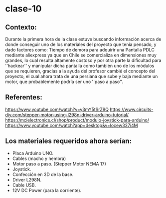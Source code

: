 # clase-10

## Contexto:
Durante la primera hora de la clase estuve buscando información acerca de donde conseguir uno de los materiales del proyecto que tenía pensado, y dado factores como: Tiempo de demora para adquirir una Pantalla PDLC mediante aliexpress ya que en Chile se comercializa en dimensiones muy grandes, lo cual resulta altamente costoso y por otra parte la dificultad para ''hackear'' y manipular dicha pantalla como también uno de los módulos que se requieren, gracias a la ayuda del profesor cambié el concepto del proyecto, el cual ahora trata de una persiana que sube y baja mediante un motor, que probablemente podría ser uno ''paso a paso''.

## Referentes:
https://www.youtube.com/watch?v=y3mY5tSrZ9Q
https://www.circuits-diy.com/stepper-motor-using-l298n-driver-arduino-tutorial/
https://mcielectronics.cl/shop/product/modulo-joystick-para-arduino/
https://www.youtube.com/watch?app=desktop&v=locew337i4M

## Los materiales requeridos ahora serían:
- Placa Arduino UNO.
- Cables (macho y hembra)
- Motor paso a paso. (Stepper Motor NEMA 17)
- Joystick.
- Confección en 3D de la base.
- Driver L298N.
- Cable USB.
- 12V DC Power (para la corriente).


